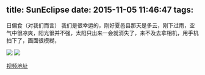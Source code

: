 title: SunEclipse
date: 2015-11-05 11:46:47
tags:
----------------------------------------------------------
日偏食（对我们而言） 我们是很幸运的，刚好夏邑县那天是多云，刚下过雨，空气中很凉爽，阳光很并不强，太阳只出来一会就消失了，来不及去拿相机，用手机拍下了，画面很模糊，
<!--more--> 
![](1.jpg)
![](2.gif)

[视频地址](http://www.tudou.com/programs/view/qYunclNB_z8/)